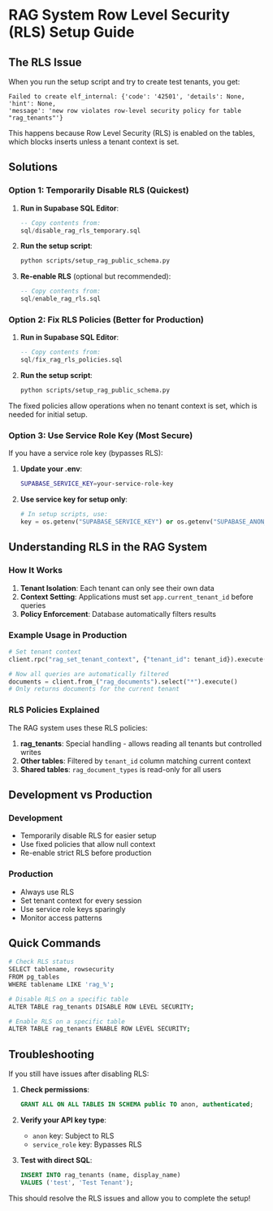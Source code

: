 # RAG System Row Level Security (RLS) Setup Guide

## The RLS Issue

When you run the setup script and try to create test tenants, you get:
```
Failed to create elf_internal: {'code': '42501', 'details': None, 'hint': None,
'message': 'new row violates row-level security policy for table "rag_tenants"'}
```

This happens because Row Level Security (RLS) is enabled on the tables, which blocks inserts unless a tenant context is set.

## Solutions

### Option 1: Temporarily Disable RLS (Quickest)

1. **Run in Supabase SQL Editor**:
   ```sql
   -- Copy contents from:
   sql/disable_rag_rls_temporary.sql
   ```

2. **Run the setup script**:
   ```bash
   python scripts/setup_rag_public_schema.py
   ```

3. **Re-enable RLS** (optional but recommended):
   ```sql
   -- Copy contents from:
   sql/enable_rag_rls.sql
   ```

### Option 2: Fix RLS Policies (Better for Production)

1. **Run in Supabase SQL Editor**:
   ```sql
   -- Copy contents from:
   sql/fix_rag_rls_policies.sql
   ```

2. **Run the setup script**:
   ```bash
   python scripts/setup_rag_public_schema.py
   ```

The fixed policies allow operations when no tenant context is set, which is needed for initial setup.

### Option 3: Use Service Role Key (Most Secure)

If you have a service role key (bypasses RLS):

1. **Update your .env**:
   ```bash
   SUPABASE_SERVICE_KEY=your-service-role-key
   ```

2. **Use service key for setup only**:
   ```python
   # In setup scripts, use:
   key = os.getenv("SUPABASE_SERVICE_KEY") or os.getenv("SUPABASE_ANON_KEY")
   ```

## Understanding RLS in the RAG System

### How It Works

1. **Tenant Isolation**: Each tenant can only see their own data
2. **Context Setting**: Applications must set `app.current_tenant_id` before queries
3. **Policy Enforcement**: Database automatically filters results

### Example Usage in Production

```python
# Set tenant context
client.rpc("rag_set_tenant_context", {"tenant_id": tenant_id}).execute()

# Now all queries are automatically filtered
documents = client.from_("rag_documents").select("*").execute()
# Only returns documents for the current tenant
```

### RLS Policies Explained

The RAG system uses these RLS policies:

1. **rag_tenants**: Special handling - allows reading all tenants but controlled writes
2. **Other tables**: Filtered by `tenant_id` column matching current context
3. **Shared tables**: `rag_document_types` is read-only for all users

## Development vs Production

### Development
- Temporarily disable RLS for easier setup
- Use fixed policies that allow null context
- Re-enable strict RLS before production

### Production
- Always use RLS
- Set tenant context for every session
- Use service role keys sparingly
- Monitor access patterns

## Quick Commands

```bash
# Check RLS status
SELECT tablename, rowsecurity
FROM pg_tables
WHERE tablename LIKE 'rag_%';

# Disable RLS on a specific table
ALTER TABLE rag_tenants DISABLE ROW LEVEL SECURITY;

# Enable RLS on a specific table
ALTER TABLE rag_tenants ENABLE ROW LEVEL SECURITY;
```

## Troubleshooting

If you still have issues after disabling RLS:

1. **Check permissions**:
   ```sql
   GRANT ALL ON ALL TABLES IN SCHEMA public TO anon, authenticated;
   ```

2. **Verify your API key type**:
   - `anon` key: Subject to RLS
   - `service_role` key: Bypasses RLS

3. **Test with direct SQL**:
   ```sql
   INSERT INTO rag_tenants (name, display_name)
   VALUES ('test', 'Test Tenant');
   ```

This should resolve the RLS issues and allow you to complete the setup!
